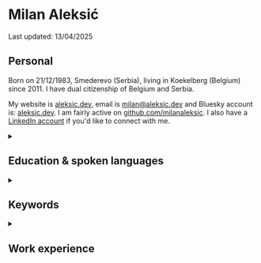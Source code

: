 # Milan Aleksić

Last updated: 13/04/2025

## Personal

Born on 21/12/1983, Smederevo (Serbia), living in Koekelberg (Belgium) since 2011. I have dual citizenship of Belgium and Serbia.

My website is [aleksic.dev](https://aleksic.dev), email is [milan@aleksic.dev](mailto:milan@aleksic.dev) and Bluesky account is: [aleksic.dev](https://bsky.app/profile/aleksic.dev).
I am fairly active on [github.com/milanaleksic](https://github.com/milanaleksic).
I also have a [LinkedIn account](https://www.linkedin.com/in/milanaleksic) if you'd like to connect with me.

<details><summary><h2>Education & spoken languages</h2></summary>

Dipl. Ing. Computer Science & Engineering (2008) from *University of Belgrade* (Serbia), Faculty of Electrical Engineering (ETF). “NARIC – Vlaanderen” [recognized my diploma as M.Sc.](https://aleksic.dev/public/cv-nostrification).

I can speak in the following languages: **Serbian** (mother tongue), **English** (fluent), **Dutch** ([C1 Effectiveness 1](https://aleksic.dev/public/cefr_en_overzicht_nt2_aanbod.pdf)), **French** (A2, basic level)

</details>

<details><summary><h2>Keywords</h2></summary>

Java, Go, AWS, Python, PostgreSQL, MySQL

</details>

<details><summary><h2>Work experience</h2></summary>

<details><summary><h3>[2020-...] Senior Software Engineer @ Soda (Brussels, Belgium)</h3></summary>

My role was soda.io Cloud Backend founding engineer (since late spring 2025 also a member of the platform "Foundational" team). Programming languages I used were Java, Python and Go.

I became the company backend & MySQL perf guy and helped the company grow 100x in customers and revenue over 5 years without high-profile incidents of the Soda Cloud product.

I also made an internal tool (`dogo`) for DevOps tasks: feature flip management, backend runtime reconfiguration, deep incident analysis, prod environment access authz - v1 in Python, v2 in Go (using our own and also external APIs: AWS/Okta/Datadog, SQLite, Perfetto).

</details>

<details><summary><h3>[2017-2020] Expert Software Engineer @ TomTom (Ghent, Belgium)</h3></summary>

#### CCE Team

Feature development and maintenance of various core systems and applications in *MPU Core Coverage Creation & Extension* team

Projects:

- *MLF library*: authored code-generated Java wrapper around GDAL OpenFileGDB (later extended to PostGIS and GeoPackage).
  + Custom ANTLR grammar for extended validation, Python/Markdown doc generator
- *Sinatra*: Led migration of a complex process into AWS for GIS source data digestion
  + PostgreSQL RDS, Spring Boot 2, SQS, ECS, Terraform, Vue.js
- *Pupin*: created machine learning cloud service for data classification (plural junctions problem)
  + Training: PostGIS, Python, Scikit-Learn, XGBoost, (Geo)Pandas, Jupyter
  + Online+Batch prediction: Terraform / AWS ECS, Spring Boot 2, XGBoost, REST
- *Dumbo*: migration of internal heavily used batch processing tool into the cloud
  + AWS Batch, ECS, PostgreSQL, S3, X-Ray; Spring Boot 2, Terraform, Python, Jenkins
- *Excelsior*: process orchestration service
  + [States Language implementation](https://states-language.net/spec.html) (spec only), ECS+Lambda, Java 11, Python 3

#### Hermes team

Feature development on new long-term systems and applications in *Hermes* team

Projects:

- *Nozem*: always-up-to-date OpenStreetMap ingestion service into core TomTom data layer
  + Kafka, PostgreSQL, Python, Spring Boot, Jenkins
- *Lego*: automated OpenStreetMap features ingestion
  + Kubernetes on Azure Cloud, Python, Java, QGIS Python plugins

</details>

<details><summary><h3>[2013-2017] {Senior, Lead} Software Engineer @ Basware (Aalst, Belgium)</h3></summary>

Projects:

- *Basware Network Portal*: Full-stack development role on online and internal services
  + Tech stack: Play2, Scala, Java8, MongoDB, Spring, Chef, Go
  + Rewritten core validation business rules implementation (Java)
- *Basware e-Archiving*: DevOps lead-in-charge and one of lead developers
  + Tech stack: CloudFormation, Jenkins, Bash, AWS CLI
  + Cloud stack: Java Lambda functions, API GW, S3, DynamoDB, SQS, Splunk
- *Norsu* (Groovy, Cucumber, Gradle): Cross-systems end-to-end testing
- Business Metrics dashboards (Akka and Dashing.io)
- Migration of legacy Resin applications to Tomcat cluster
  + Oracle DB, JSP, RMI, Ant, Tomcat, Apache2
- *HAL9000* (Golang): Flowdock bot (CI/CD automation helper for 100+ developers)

</details>
  
<details><summary><h3>[2006-213] Previous work experience</h3></summary>

<p><footer>Reach out for a chat if you want more details about things in this list.</footer></p>
  
**2014**: Freelance Consultant (remote) @ Gtech UK (_Brussels, Belgium_)

**2011-2013**: Software consultant @ Cronos (Belgium) (_Brussels, Belgium_)
  
**2009-2011**: Software Engineer II @ Gtech G2 Sports Betting (_Belgrade, Serbia_)

**2007-2009**: Java Developer @ Arius (_Belgrade, Serbia_)

**2006**: Intern software developer @ ESAProjekt (_Katowice, Poland_)

</details>

<details><summary><h2>Selected open source projects</h2></summary>

- [Advent of Code 2023](https://github.com/milanaleksic/adventofcode2023) (Zig)
- [Personal Web site](https://github.com/milanaleksic/aleksic.dev) (Hugo, Cloudflare Pages)
- [Advent of Code 2018](https://github.com/milanaleksic/adventofcode2018) (Go) 

</details>

<details><summary><h2>Selected closed source personal projects</h2></summary>

- Home Laboratory: a hybrid cluster (arm/amd, RPis/NUC Proxmox, home/Oracle Cloud) connected using Tailscale, and with a Synology NAS. Uses Ansible for foundational setup and HashiCorp Nomad for container scheduling (40+ services like Gitea, Minecraft, yarr, etc.). Deep monitoring via Grafana Stack and InfluxDB. Slowly migrated to k3s.
- Thought Train (Go, PostgreSQL, NATS, htmx) my main side project: a feature-rich web page content extraction, note taking & book annotation distributed service; utlizes an ANTLR Search Query grammar, Pulumi AWS and with dedicated mobile applications (Android, iOS, using Flutter) and a Chrome Extension (Svelte)
- Batler (Go): personal Telegram bot I use for homelab automation tasks and as the main notification pipeline
- Novinarnica (Go): content crawler and CBR packager of magazines

</details>

